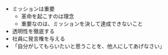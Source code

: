 - ミッションは重要
	- 革命を起こすのは理念
	- 重要なのは、ミッションを決して達成できないこと
- 透明性を徹底する
- 社員に発言権を与える
- 「自分がしてもらいたいと思うことを、他人にしてあげなさい」